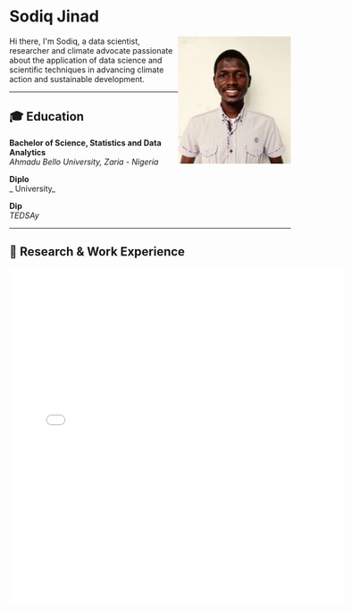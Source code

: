 # Sodiq Jinad

<img src="/img/headshot.jpg" alt="Sodiq Jinad" width="40%" align="right" />

Hi there, I'm Sodiq, a data scientist, researcher and climate advocate passionate about the application of data science and scientific techniques in advancing climate action and sustainable development.

---

## 🎓 Education

**Bachelor of Science, Statistics and Data Analytics**  
_Ahmadu Bello University, Zaria - Nigeria_  

**Diplo**  
_ University_  

**Dip**  
_TEDSAy_  

---

## 💼 Research & Work Experience


<embed type="text/html" src="dac.html" width="600" height="600">
